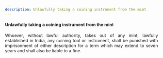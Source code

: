 ```yaml
---
description: Unlawfully taking a coining instrument from the mint
---
```


#### Unlawfully taking a coining instrument from the mint
<div style="text-align: justify">

Whoever, without lawful authority, takes out of any mint, lawfully established in India, any coining tool or instrument, shall be punished with imprisonment of either description for a term which may extend to seven years and shall also be liable to a fine.

</div>
